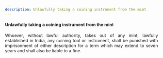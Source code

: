 ```yaml
---
description: Unlawfully taking a coining instrument from the mint
---
```


#### Unlawfully taking a coining instrument from the mint
<div style="text-align: justify">

Whoever, without lawful authority, takes out of any mint, lawfully established in India, any coining tool or instrument, shall be punished with imprisonment of either description for a term which may extend to seven years and shall also be liable to a fine.

</div>
